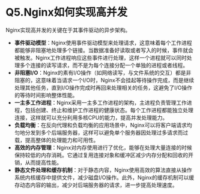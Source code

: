 # Q5.Nginx如何实现高并发

Nginx实现高并发的关键在于其事件驱动的异步架构。



+ **事件驱动模型**：Nginx使用事件驱动模型来处理请求，这意味着每个工作进程都能够非阻塞地处理多个链接。当数据准备好读取或者写入的时候，事件就会被触发。Nginx工作进程响应这些事件进行处理，这样一个进程就可以同时处理多个连接的读写请求，而不是为每个连接分配一个单独的进程或者线程。
+ **非阻塞I/O**：Nginx的素有I/O操作（如网络读写，与文件系统的交互）都是非阻塞的，这意味着当请求一个I/O时，Nginx不会挂起等待操作完成，而是继续处理其他任务，直到I/O操作完成时再回来处理相关的任务，这避免了I/O操作的等待时间影响整体性能。
+ **一主多工作进程**：Nginx采用一主多工作进程的架构，主进程负责管理工作进程，包括创建、终止和维护工作进程的健康状态。每个工作进程都能独立处理连接，这样就可以充分利用多核CPU的能力，提高并发处理能力。
+ **负载均衡**：在反向代理和负载均衡的应用场景中，Nginx可以将客户端请求均匀地分发到多个后端服务器，这样可以避免单个服务器因处理过多请求而过载，提高整体的处理能力和可用性。
+ **高效的内存管理**：Nginx对内存使用进行了优化，能够在处理大量连接的时候保持较低的内存消耗。它通过复用连接对象和缓冲区减少内存分配和回收的开销，从而提高性能。
+ **静态文件处理和缓存机制**：对于静态内容，Nginx使用高效的算法直接从操作系统内核缓存中提供文件，减少磁盘I/O操作。此外，Nginx的缓存机制可以缓存动态内容的输出，减少对后端服务器的请求，进一步提高处理速度。